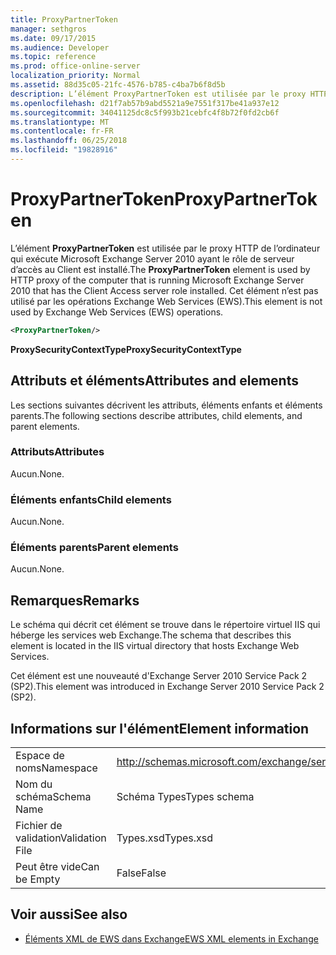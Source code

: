 ```yaml
---
title: ProxyPartnerToken
manager: sethgros
ms.date: 09/17/2015
ms.audience: Developer
ms.topic: reference
ms.prod: office-online-server
localization_priority: Normal
ms.assetid: 88d35c05-21fc-4576-b785-c4ba7b6f8d5b
description: L’élément ProxyPartnerToken est utilisée par le proxy HTTP de l’ordinateur qui exécute Microsoft Exchange Server 2010 ayant le rôle de serveur d’accès au Client est installé. Cet élément n’est pas utilisé par les opérations Exchange Web Services (EWS).
ms.openlocfilehash: d21f7ab57b9abd5521a9e7551f317be41a937e12
ms.sourcegitcommit: 34041125dc8c5f993b21cebfc4f8b72f0fd2cb6f
ms.translationtype: MT
ms.contentlocale: fr-FR
ms.lasthandoff: 06/25/2018
ms.locfileid: "19828916"
---
```

# <a name="proxypartnertoken"></a><span data-ttu-id="bc637-104">ProxyPartnerToken</span><span class="sxs-lookup"><span data-stu-id="bc637-104">ProxyPartnerToken</span></span>

<span data-ttu-id="bc637-105">L’élément **ProxyPartnerToken** est utilisée par le proxy HTTP de l’ordinateur qui exécute Microsoft Exchange Server 2010 ayant le rôle de serveur d’accès au Client est installé.</span><span class="sxs-lookup"><span data-stu-id="bc637-105">The **ProxyPartnerToken** element is used by HTTP proxy of the computer that is running Microsoft Exchange Server 2010 that has the Client Access server role installed.</span></span> <span data-ttu-id="bc637-106">Cet élément n’est pas utilisé par les opérations Exchange Web Services (EWS).</span><span class="sxs-lookup"><span data-stu-id="bc637-106">This element is not used by Exchange Web Services (EWS) operations.</span></span> 
  
```XML
<ProxyPartnerToken/>
```

 <span data-ttu-id="bc637-107">**ProxySecurityContextType**</span><span class="sxs-lookup"><span data-stu-id="bc637-107">**ProxySecurityContextType**</span></span>
## <a name="attributes-and-elements"></a><span data-ttu-id="bc637-108">Attributs et éléments</span><span class="sxs-lookup"><span data-stu-id="bc637-108">Attributes and elements</span></span>

<span data-ttu-id="bc637-109">Les sections suivantes décrivent les attributs, éléments enfants et éléments parents.</span><span class="sxs-lookup"><span data-stu-id="bc637-109">The following sections describe attributes, child elements, and parent elements.</span></span>
  
### <a name="attributes"></a><span data-ttu-id="bc637-110">Attributs</span><span class="sxs-lookup"><span data-stu-id="bc637-110">Attributes</span></span>

<span data-ttu-id="bc637-111">Aucun.</span><span class="sxs-lookup"><span data-stu-id="bc637-111">None.</span></span>
  
### <a name="child-elements"></a><span data-ttu-id="bc637-112">Éléments enfants</span><span class="sxs-lookup"><span data-stu-id="bc637-112">Child elements</span></span>

<span data-ttu-id="bc637-113">Aucun.</span><span class="sxs-lookup"><span data-stu-id="bc637-113">None.</span></span>
  
### <a name="parent-elements"></a><span data-ttu-id="bc637-114">Éléments parents</span><span class="sxs-lookup"><span data-stu-id="bc637-114">Parent elements</span></span>

<span data-ttu-id="bc637-115">Aucun.</span><span class="sxs-lookup"><span data-stu-id="bc637-115">None.</span></span>
  
## <a name="remarks"></a><span data-ttu-id="bc637-116">Remarques</span><span class="sxs-lookup"><span data-stu-id="bc637-116">Remarks</span></span>

<span data-ttu-id="bc637-117">Le schéma qui décrit cet élément se trouve dans le répertoire virtuel IIS qui héberge les services web Exchange.</span><span class="sxs-lookup"><span data-stu-id="bc637-117">The schema that describes this element is located in the IIS virtual directory that hosts Exchange Web Services.</span></span>
  
<span data-ttu-id="bc637-118">Cet élément est une nouveauté d'Exchange Server 2010 Service Pack 2 (SP2).</span><span class="sxs-lookup"><span data-stu-id="bc637-118">This element was introduced in Exchange Server 2010 Service Pack 2 (SP2).</span></span>
  
## <a name="element-information"></a><span data-ttu-id="bc637-119">Informations sur l'élément</span><span class="sxs-lookup"><span data-stu-id="bc637-119">Element information</span></span>

|||
|:-----|:-----|
|<span data-ttu-id="bc637-120">Espace de noms</span><span class="sxs-lookup"><span data-stu-id="bc637-120">Namespace</span></span>  <br/> |http://schemas.microsoft.com/exchange/services/2006/types  <br/> |
|<span data-ttu-id="bc637-121">Nom du schéma</span><span class="sxs-lookup"><span data-stu-id="bc637-121">Schema Name</span></span>  <br/> |<span data-ttu-id="bc637-122">Schéma Types</span><span class="sxs-lookup"><span data-stu-id="bc637-122">Types schema</span></span>  <br/> |
|<span data-ttu-id="bc637-123">Fichier de validation</span><span class="sxs-lookup"><span data-stu-id="bc637-123">Validation File</span></span>  <br/> |<span data-ttu-id="bc637-124">Types.xsd</span><span class="sxs-lookup"><span data-stu-id="bc637-124">Types.xsd</span></span>  <br/> |
|<span data-ttu-id="bc637-125">Peut être vide</span><span class="sxs-lookup"><span data-stu-id="bc637-125">Can be Empty</span></span>  <br/> |<span data-ttu-id="bc637-126">False</span><span class="sxs-lookup"><span data-stu-id="bc637-126">False</span></span>  <br/> |
   
## <a name="see-also"></a><span data-ttu-id="bc637-127">Voir aussi</span><span class="sxs-lookup"><span data-stu-id="bc637-127">See also</span></span>



- [<span data-ttu-id="bc637-128">Éléments XML de EWS dans Exchange</span><span class="sxs-lookup"><span data-stu-id="bc637-128">EWS XML elements in Exchange</span></span>](ews-xml-elements-in-exchange.md)

